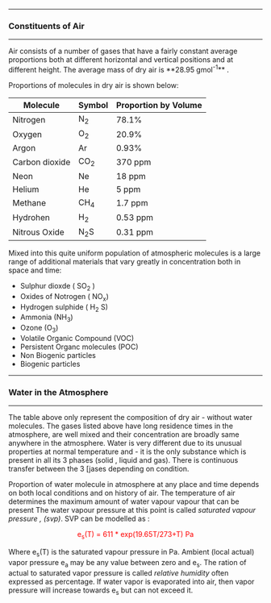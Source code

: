 ------
### Constituents of Air
--------

<span>
Air consists of a number of gases that have a fairly constant average proportions both at different horizontal and vertical positions and at different height. The average mass of dry air is  **28.95 gmol<sup>-1</sup>** .

Proportions of molecules in dry air is shown below:

Molecule | Symbol | Proportion by Volume          |
-------- | ------ | -------- |
Nitrogen | N<sub>2</sub>| 78.1% 
Oxygen| O<sub>2</sub>| 20.9%
Argon | Ar | 0.93%
Carbon dioxide | CO<sub>2</sub>| 370 ppm
Neon| Ne| 18 ppm
Helium| He | 5 ppm
Methane | CH<sub>4</sub> | 1.7 ppm
Hydrohen | H<sub>2</sub> | 0.53 ppm
Nitrous Oxide| N<sub>2</sub>S| 0.31 ppm

Mixed into this quite uniform population of atmospheric molecules is a large range of additional materials that vary greatly in concentration both in space and time:

* Sulphur dioxde ( SO<sub>2</sub> )
* Oxides of Notrogen ( NO<sub>x</sub>)
* Hydrogen sulphide ( H<sub>2</sub> S)
* Ammonia (NH<sub>3</sub>)
* Ozone (O<sub>3</sub>)
* Volatile Organic Compound (VOC)
* Persistent Organc molecules (POC)
* Non Biogenic particles
* Biogenic particles
</span>

------
### Water in the Atmosphere
--------
<span> 
 The table above only represent the composition of dry air - without water molecules. The gases listed above have long residence times in the atmosphere, are well mixed and their concentration are broadly same anywhere in the atmosphere. Water is very different due to its unusual properties at normal temperature and - it is the only substance which is present in all its 3 phases (solid , liquid and gas). There is continuous transfer between the 3 [jases depending on condition.
 
 Proportion of water molecule in atmosphere at any place and time depends on both local conditions and on history of air. The temperature of air determines the maximum amount of water vapour vapour that can be present The water vapour pressure at this point is called *saturated vapour pressure , (svp)*. SVP can be modelled as :
 
 <p align="center", style="color:red;"> e<sub>s</sub>(T) = 611 * exp(19.65T/273+T) Pa </p>
 
 Where e<sub>s</sub>(T) is the saturated vapour pressure in Pa. Ambient (local actual) vapor pressure e<sub>a</sub> may be any value between zero and e<sub>s</sub>. The ration of actual to saturated vapor pressure is called *relative humidity* often expressed as percentage. If water vapor is evaporated into air, then vapor pressure will increase towards e<sub>s</sub> but can not exceed it.

</span>
